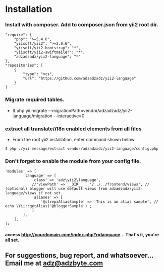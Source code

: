 # Installation

### Install with composer. Add to composer.json from yii2 root dir.
```
"require": {
    "php": ">=5.4.0",
    "yiisoft/yii2": ">=2.0.6",
    "yiisoft/yii2-bootstrap": "*",
    "yiisoft/yii2-swiftmailer": "*",
    "adzadzadz/yii2-language": "*"
},
"repositories": [
    {
        "type": "vcs",
        "url": "https://github.com/adzadzadz/yii2-language"
    }
]
```

### Migrate required tables.
- $ php yii migrate --migrationPath=vendor/adzadzadz/yii2-language/migration --interactive=0

### extract all translate/i18n enabled elements from all files
- From the root yii2 installation, enter command shown below.
```
$ php ./yii message/extract vendor/adzadzadz/yii2-language/config.php
```

### Don't forget to enable the module from your config file.
```
'modules' => [
        'language' => [
            'class' => 'adz\yii2\language',
            //'viewPath' => __DIR__ . '/../../frontend/views', // (optional) blogger will use default views from adzadzadz/yii2-language/views if not set
            'aliases' => [
                '@strepzAliasSample' => 'This is an alias sample', // echo \Yii::getAlias('@bloggerSample') ;
            ]
        ],
    ],
];
```

#### access http://yourdomain.com/index.php?r=language... That's it, you're all set.

## For suggestions, bug report, and whatsoever... Email me at adz@adzbyte.com